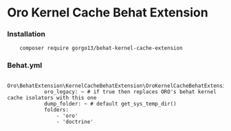 # Oro Kernel Cache Behat Extension

### Installation

```
    composer require gorgo13/behat-kernel-cache-extension
```

### Behat.yml

```
        Oro\BehatExtension\KernelCacheBehatExtension\OroKernelCacheBehatExtension:
            oro_legacy: ~ # if true then replaces ORO's behat kernel cache isolators with this one  
            dump_folder: ~ # default get_sys_temp_dir()
            folders:
                - 'oro'
                - 'doctrine'
```

